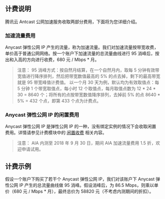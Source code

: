 ## 计费说明
腾讯云 Antcast 公网加速服务收取两部分费用，下面将为您详细介绍。
### 加速流量费用
Anycast 弹性公网 IP 产生的流量，称为加速流量。我们对加速流量按带宽收费，单价高于普通公网网络。按一个账户下加速流量的总流量曲线进行 95 消峰后，按出和入高的方向进行收费，680 元 / Mbps * 月。

> 注意：
>95 消峰方式：按自然月结算，在一个自然月内，取每 5 分钟有效带宽值进行降序排列，然后把带宽数值最高的 5% 的点去掉，剩下的最高带宽就是 95 带宽峰值计费值。
>以一个月 30 天为例，默认均为有效取值点：每 5 分钟 1 个带宽取值点，每小时 12 个取值点，每月取值点数为 12 \* 24 \* 30 = 8640  个；将所有的点按带宽数值降序排列，去掉前 5% 的点 8640 \* 5% = 432 个点，即第 433 个点为计费点。

### Anycast 弹性公网 IP 的闲置费用
Anycast 弹性公网 IP 是弹性公网 IP 的一种，没有绑定实例的情况下会收取闲置费用。详情请参见计费模块中的 [闲置收费](https://cloud.tencent.com/document/product/213/5733#.E8.B4.B9.E7.94.A8.E8.AE.A1.E7.AE.97)  相关内容。

>注意：
> AIA 内测至 2018 年 9 月 30 日，期间 AIA 加速流量费用 1.5 折，欢迎申请试用。

## 计费示例
假设一个账户下购买了若干个 Anycast 弹性公网 IP，我们对该账户下 Anycast 弹性公网 IP 产生的总流量曲线做 95 消峰。假设消峰后，为 86.5 Mbps，则乘以单价（680 元 / Mbps * 月），最终总价为 58820 元（不考虑内测期间的折扣）。
